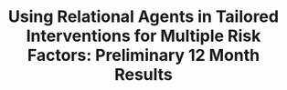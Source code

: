 ---
name: "Using Relational Agents In Tailored Interventions"
title: "Using Relational Agents in Tailored Interventions for Multiple Risk Factors: Preliminary 12 Month Results"
project: null
event: "Society of Behavioral Medicine 2013 Annual Meeting (abstract)"
authors:
- name: "Velicer, W."
- name: "Reading, C."
- name: "Blissmer, B."
- name: "Meier, K."
- name: "Babbin, S."
- name: "Paiva, A."
- name: "Bickmore, T."
- name: "Johnson, J."
year: 2013
resources: null
external_url: null
draft: false
---